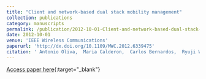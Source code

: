 ```yaml
---
title: "Client and network-based dual stack mobility management"
collection: publications
category: manuscripts
permalink: /publication/2012-10-01-Client-and-network-based-dual-stack-mobility-management
date: 2012-10-01
venue: 'IEEE Wireless Communications'
paperurl: 'http://dx.doi.org/10.1109/MWC.2012.6339475'
citation: ' Antonio Oliva,  Maria Calderon,  Carlos Bernardos,  Ryuji Wakikawa, &quot;Client and network-based dual stack mobility management.&quot; IEEE Wireless Communications, 2012.'
---
```

[Access paper here](http://dx.doi.org/10.1109/MWC.2012.6339475){:target="_blank"}

